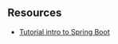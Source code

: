 ## Resources
- [Tutorial intro to Spring Boot](https://medium.com/@ahmetkapusuz/spring-boot-hello-world-application-with-intellij-idea-1524c68ddaae)